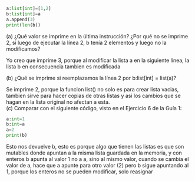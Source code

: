 ``` python
a:list[int]=[1,2]
b:list[int]=a
a.append(3)
print(len(b))
```
(a) ¿Qué valor se imprime en la última instrucción? ¿Por qué no se imprime 2, si luego de
ejecutar la línea 2, b tenía 2 elementos y luego no la modificamos? <br>

Yo creo que imprime 3, porque al modificar la lista a en la siguiente linea, la lista b en consecuencia tambien es modificada<br>

(b) ¿Qué se imprime si reemplazamos la línea 2 por b:list[int] = list(a)? <br>

Se imprime 2, porque la funcion list() no solo es para crear lista vacias, tambien sirve para hacer copias de otras listas y asi los cambios que se hagan en la lista original no afectan a esta.
<br>
(c) Comparar con el siguiente código, visto en el Ejercicio 6 de la Guía 1:

```python
a:int=1
b:int=a
a=2
print(b)
```
Esto nos devuelve b, esto es porque algo que tienen las listas es que son mutables donde apuntan a la misma lista guardada en la memoria, y con enteros b apunta al valor 1 no a a, sino al mismo valor, cuando se cambia el valor de a, hace que a apunte para otro valor (2) pero b sigue apuntando al 1, porque los enteros no se pueden modificar, solo reasignar